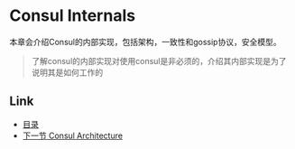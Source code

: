 # Consul Internals
本章会介绍Consul的内部实现，包括架构，一致性和gossip协议，安全模型。
> 了解consul的内部实现对使用consul是非必须的，介绍其内部实现是为了说明其是如何工作的

## Link
* [目录](../README.md)
* [下一节 Consul Architecture](03.1.md)
